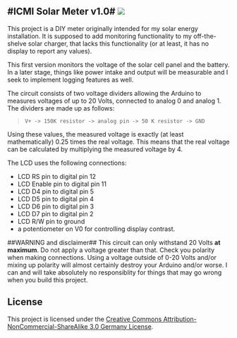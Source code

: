 #ICMI Solar Meter v1.0#
![](http://i.creativecommons.org/l/by-nc-sa/3.0/de/88x31.png)
----------

This project is a DIY meter originally intended for my solar energy
installation. It is supposed to add monitoring functionality to my
off-the-shelve solar charger, that lacks this functionality (or at least,
it has no display to report any values).

This first version monitors the voltage of the solar cell panel and
the battery. In a later stage, things like power intake and output will
be measurable and I seek to implement logging features as well.

The circuit consists of two voltage dividers allowing the Arduino to
measures voltages of up to 20 Volts, connected to analog 0 and analog 1.
The dividers are made up as follows: 

> `V+ -> 150K resistor -> analog pin -> 50 K resistor -> GND`

Using these values, the measured voltage is exactly (at least mathematically)
0.25 times the real voltage. This means that the real voltage can be calculated
by multiplying the measured voltage by 4.

The LCD uses the following connections:

 * LCD RS pin to digital pin 12
 * LCD Enable pin to digital pin 11
 * LCD D4 pin to digital pin 5
 * LCD D5 pin to digital pin 4
 * LCD D6 pin to digital pin 3
 * LCD D7 pin to digital pin 2
 * LCD R/W pin to ground
 * a potentiometer on V0 for controlling display contrast.

##WARNING and disclaimer##
This circuit can only withstand 20 Volts **at maximum**.
Do not apply a voltage greater than that. Check you polarity
when making connections. 
Using a voltage outside of 0-20 Volts and/or mixing up polarity will
almost certainly destroy your Arduino and/or worse. I can and will 
take absolutely no responsiblity for things that may go wrong when you 
build this project.

## License ##
This project is licensed under the [Creative Commons Attribution-NonCommercial-ShareAlike 3.0 Germany License](http://creativecommons.org/licenses/by-nc-sa/3.0/de/).